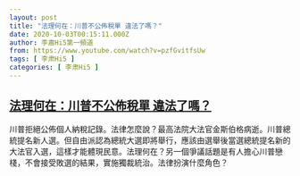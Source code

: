 ```yaml
---
layout: post
title: "法理何在：川普不公佈稅單 違法了嗎？"
date: 2020-10-03T00:15:11.000Z
author: 李肅Hi5第一頻道
from: https://www.youtube.com/watch?v=pzfGvitfsUw
tags: [ 李肃Hi5 ]
categories: [ 李肃Hi5 ]
---
```

<!--1601684111000-->
[法理何在：川普不公佈稅單 違法了嗎？](https://www.youtube.com/watch?v=pzfGvitfsUw)
------

<div>
川普拒絕公佈個人納稅記錄。法律怎麼說？最高法院大法官金斯伯格病逝。川普總統提名新人選。但自由派認為總統大選即將舉行，應該由選舉後當選總統提名新的大法官入選，這樣才能體現民意。法理何在？另一個爭議話題是有人擔心川普戀棧，不會接受敗選的結果，實施獨裁統治。法律扮演什麼角色？
</div>
